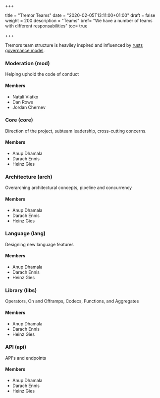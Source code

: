 +++

title = "Tremor Teams"
date = "2020-02-05T13:11:00+01:00"
draft = false
weight = 200
description = "Teams"
bref= "We have a number of teams with different responsabilities"
toc= true

+++

Tremors team structure is heaviley inspired and influenced by [rusts governance model](https://www.rust-lang.org/governance).

### Moderation (mod)

Helping uphold the code of conduct

#### Members

* Natali Vlatko
* Dan Rowe
* Jordan Chernev

### Core (core)

Direction of the project, subteam leadership, cross-cutting concerns.

#### Members

* Anup Dhamala
* Darach Ennis
* Heinz Gies

### Architecture (arch)

Overarching architectural concepts, pipeline and concurrency

#### Members

* Anup Dhamala
* Darach Ennis
* Heinz Gies

### Language (lang)

Designing new language features

#### Members

* Anup Dhamala
* Darach Ennis
* Heinz Gies

### Library (libs)

Operators, On and Offramps, Codecs, Functions, and Aggregates

#### Members

* Anup Dhamala
* Darach Ennis
* Heinz Gies

### API (api)

API's and endpoints

#### Members

* Anup Dhamala
* Darach Ennis
* Heinz Gies

